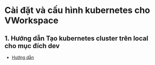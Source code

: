 # Cài đặt và cấu hình kubernetes cho VWorkspace

## 1. Hướng dẫn Tạo kubernetes cluster trên local cho mục đích dev
- [Hướng dẫn](vagrant-script/vagrant-guide.md)


